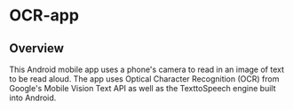 # OCR-app
## Overview
This Android mobile app uses a phone's camera to read in an image of text to be read aloud. The app uses Optical Character Recognition (OCR) from Google's Mobile Vision Text API as well as the TexttoSpeech engine built into Android.
